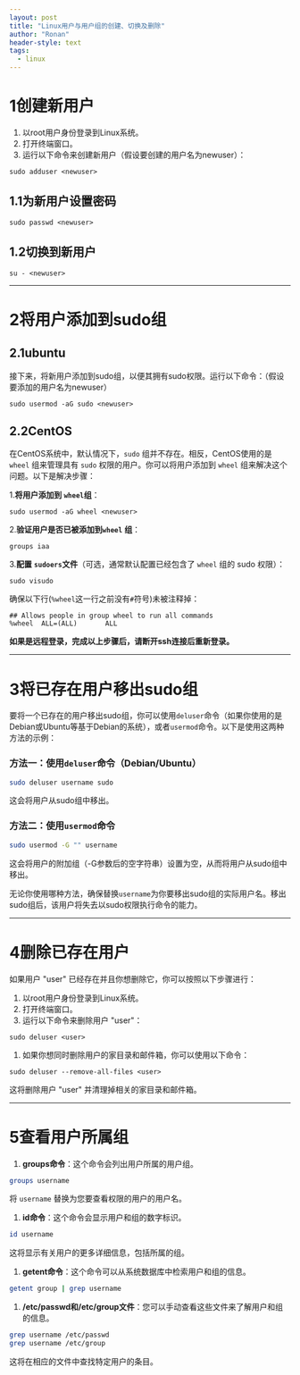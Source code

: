 ```yaml
---
layout: post
title: "Linux用户与用户组的创建、切换及删除"
author: "Ronan"
header-style: text
tags:
  - linux
---
```


# 1创建新用户

1. 以root用户身份登录到Linux系统。
2. 打开终端窗口。
3. 运行以下命令来创建新用户（假设要创建的用户名为newuser）：

```plain
sudo adduser <newuser>
```

## 1.1为新用户设置密码

```shell
sudo passwd <newuser>
```

## 1.2切换到新用户

```shell
su - <newuser>
```

---

# 2将用户添加到sudo组

## 2.1ubuntu

接下来，将新用户添加到sudo组，以便其拥有sudo权限。运行以下命令：（假设要添加的用户名为newuser）

```shell
sudo usermod -aG sudo <newuser>
```

## 2.2CentOS

在CentOS系统中，默认情况下，`sudo` 组并不存在。相反，CentOS使用的是 `wheel` 组来管理具有 `sudo` 权限的用户。你可以将用户添加到 `wheel` 组来解决这个问题。以下是解决步骤：

1.**将用户添加到** **​`wheel`​** **组**：

```shell
sudo usermod -aG wheel <newuser>
```

2.**验证用户是否已被添加到** **​`wheel`​** **组**：

```shell
groups iaa
```

3.**配置** **​`sudoers`​** **文件**（可选，通常默认配置已经包含了 `wheel` 组的 sudo 权限）：

```shell
sudo visudo
```

确保以下行(`%wheel`这一行之前没有`#`符号)未被注释掉：

```shell
## Allows people in group wheel to run all commands
%wheel  ALL=(ALL)       ALL
```

**如果是远程登录，完成以上步骤后，请断开ssh连接后重新登录。**

---

# 3将已存在用户移出sudo组

要将一个已存在的用户移出sudo组，你可以使用`deluser`命令（如果你使用的是Debian或Ubuntu等基于Debian的系统），或者`usermod`命令。以下是使用这两种方法的示例：

### 方法一：使用`deluser`命令（Debian/Ubuntu）

```bash
sudo deluser username sudo
```

这会将用户从sudo组中移出。

### 方法二：使用`usermod`命令

```bash
sudo usermod -G "" username
```

这会将用户的附加组（-G参数后的空字符串）设置为空，从而将用户从sudo组中移出。

无论你使用哪种方法，确保替换`username`为你要移出sudo组的实际用户名。移出sudo组后，该用户将失去以sudo权限执行命令的能力。

---

# 4删除已存在用户

如果用户 "user" 已经存在并且你想删除它，你可以按照以下步骤进行：

1. 以root用户身份登录到Linux系统。
2. 打开终端窗口。
3. 运行以下命令来删除用户 "user"：

```plain
sudo deluser <user>
```

1. 如果你想同时删除用户的家目录和邮件箱，你可以使用以下命令：

```plain
sudo deluser --remove-all-files <user>
```

这将删除用户 "user" 并清理掉相关的家目录和邮件箱。

---

# 5查看用户所属组

1. **groups命令**：这个命令会列出用户所属的用户组。

```bash
groups username
```

将 `username` 替换为您要查看权限的用户的用户名。

1. **id命令**：这个命令会显示用户和组的数字标识。

```bash
id username
```

这将显示有关用户的更多详细信息，包括所属的组。

1. **getent命令**：这个命令可以从系统数据库中检索用户和组的信息。

```bash
getent group | grep username 
```

1.  **/etc/passwd和/etc/group文件**：您可以手动查看这些文件来了解用户和组的信息。

```bash
grep username /etc/passwd
grep username /etc/group
```

这将在相应的文件中查找特定用户的条目。